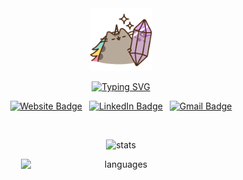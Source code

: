 
<div align='center'>
  <img
    src='assets/main_icon.gif'
    alt='main icon'
    width='100px'
  />
</div>  
  
<!-- Start of Typing SVG -->
<div align='center'>

   [![Typing SVG](https://readme-typing-svg.demolab.com?font=Fira+Code&weight=600&size=17&duration=3000&pause=1500&color=9333ea&center=true&vCenter=true&multiline=true&width=520&height=60&lines=Hello+%F0%9F%91%8B+I'm+Bia!;%F0%9F%8C%B1+A+CS+student+who+loves+to+code+%2B+design)](https://git.io/typing-svg)
</div>
<!-- End of Typing SVG -->

<!-- Start of Social Media -->
<div align='center'>

  [![Website Badge](https://img.shields.io/badge/portfolio-000000?style=for-the-badge&logo=About.me&logoColor=white)](https://brlarce.com/)&ensp;
  [![LinkedIn Badge](https://img.shields.io/badge/LinkedIn-0077B5?style=for-the-badge&logo=linkedin&logoColor=white)](https://www.linkedin.com/in/brlarce/)&ensp;
  [![Gmail Badge](https://img.shields.io/badge/Gmail-D14836?style=for-the-badge&logo=gmail&logoColor=white)](mailto:brlim.arce@gmail.com)

</div> <br />
<!-- End of Social Media -->

<!-- Start of GitHub Stats -->
<div align='center' style='display: flex;  flex-direction: column; flex-wrap: wrap; align-items: center'>

  <img src='https://github-readme-stats-git-masterrstaa-rickstaa.vercel.app/api?username=brlimarce&theme=dracula&count_private=true&show_icons=true&include_all_commits=true&custom_title=GitHub&nbsp;Stats' alt='stats' style='width: 20rem' /> <br />

  <img src='https://github-readme-stats-git-masterrstaa-rickstaa.vercel.app/api/top-langs/?username=brlimarce&theme=dracula&layout=compact' alt='languages' style='width: 20rem' />
</div>
<!-- End of GitHub Stats -->
